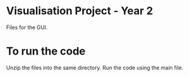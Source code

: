 # Visualisation Project - Year 2

Files for the GUI. 

To run the code
=

Unzip the files into the same directory. Run the code using the main file. 

